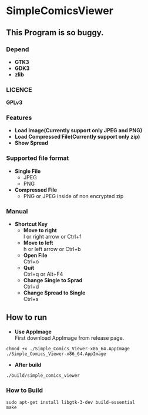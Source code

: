 # SimpleComicsViewer

## This Program is so buggy.

### Depend
- **GTK3**
- **GDK3**
- **zlib**

### LICENCE
**GPLv3**

### Features
- **Load Image(Currently support only JPEG and PNG)**
- **Load Compressed File(Currently support only zip)**
- **Show Spread**

### Supported file format
- **Single File**
    - JPEG
    - PNG
- **Compressed File**
    - PNG or JPEG inside of non encrypted zip

### Manual
- **Shortcut Key**
    - **Move to right**  
        l or right arrow or Ctrl+f
    - **Move to left**  
        h or left arrow or Ctrl+b
    - **Open File**  
        Ctrl+o
    - **Quit**  
        Ctrl+q or Alt+F4
    - **Change Single to Sprad**  
        Ctrl+d
    - **Change Spread to Single**  
        Ctrl+s

## How to run

- **Use AppImage**  
First download AppImage from release page.  
```
chmod +x ./Simple_Comics_Viewer-x86_64.AppImage
./Simple_Comics_Viewer-x86_64.AppImage
```

- **After build**
```
./build/simple_comics_viewer
```

### How to Build
```
sudo apt-get install libgtk-3-dev build-essential
make
```

